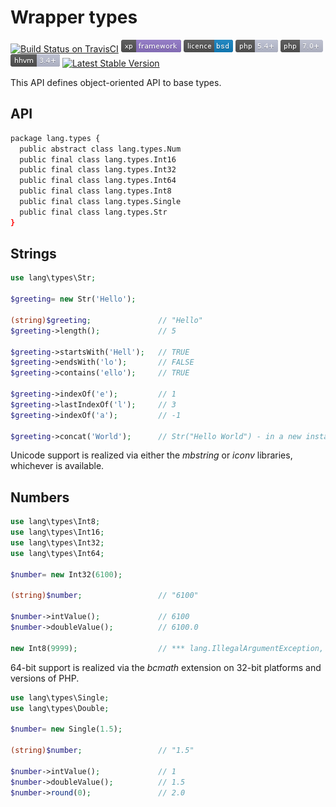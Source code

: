 Wrapper types
=============

[![Build Status on TravisCI](https://secure.travis-ci.org/xp-forge/wrappers.svg)](http://travis-ci.org/xp-forge/wrappers)
[![XP Framework Module](https://raw.githubusercontent.com/xp-framework/web/master/static/xp-framework-badge.png)](https://github.com/xp-framework/core)
[![BSD Licence](https://raw.githubusercontent.com/xp-framework/web/master/static/licence-bsd.png)](https://github.com/xp-framework/core/blob/master/LICENCE.md)
[![Required PHP 5.4+](https://raw.githubusercontent.com/xp-framework/web/master/static/php-5_4plus.png)](http://php.net/)
[![Supports PHP 7.0+](https://raw.githubusercontent.com/xp-framework/web/master/static/php-7_0plus.png)](http://php.net/)
[![Required HHVM 3.4+](https://raw.githubusercontent.com/xp-framework/web/master/static/hhvm-3_4plus.png)](http://hhvm.com/)
[![Latest Stable Version](https://poser.pugx.org/xp-forge/wrappers/version.png)](https://packagist.org/packages/xp-forge/wrappers)

This API defines object-oriented API to base types.

API
---

```sh
package lang.types {
  public abstract class lang.types.Num
  public final class lang.types.Int16
  public final class lang.types.Int32
  public final class lang.types.Int64
  public final class lang.types.Int8
  public final class lang.types.Single
  public final class lang.types.Str
}
```

Strings
-------

```php
use lang\types\Str;

$greeting= new Str('Hello');

(string)$greeting;               // "Hello"
$greeting->length();             // 5

$greeting->startsWith('Hell');   // TRUE
$greeting->endsWith('lo');       // FALSE
$greeting->contains('ello');     // TRUE

$greeting->indexOf('e');         // 1
$greeting->lastIndexOf('l');     // 3
$greeting->indexOf('a');         // -1

$greeting->concat('World');      // Str("Hello World") - in a new instance
```

Unicode support is realized via either the *mbstring* or *iconv* libraries, whichever is available.

Numbers
-------

```php
use lang\types\Int8;
use lang\types\Int16;
use lang\types\Int32;
use lang\types\Int64;

$number= new Int32(6100);

(string)$number;                 // "6100"

$number->intValue();             // 6100
$number->doubleValue();          // 6100.0

new Int8(9999);                  // *** lang.IllegalArgumentException, out of range
```

64-bit support is realized via the *bcmath* extension on 32-bit platforms and versions of PHP.

```php
use lang\types\Single;
use lang\types\Double;

$number= new Single(1.5);

(string)$number;                 // "1.5"

$number->intValue();             // 1
$number->doubleValue();          // 1.5
$number->round(0);               // 2.0
```

